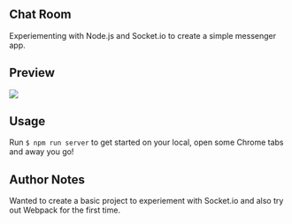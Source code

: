 ## Chat Room
Experiementing with Node.js and Socket.io to create a simple messenger app. 

## Preview
![](https://media.giphy.com/media/2Yd3fKrrmXBeo9vg6x/giphy.gif)

## Usage
Run `$ npm run server` to get started on your local, open some Chrome tabs and away you go!

## Author Notes
Wanted to create a basic project to experiement with Socket.io and also try out Webpack for the first time.